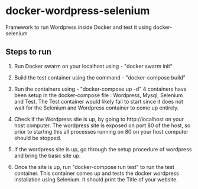 # docker-wordpress-selenium
Framework to run Wordpress inside Docker and test it using docker-selenium 

## Steps to run

1) Run Docker swarm on your localhost using - "docker swarm init"
2) Build the test container using the command - "docker-compose build"
3) Run the containers using - "docker-compose up -d"
    4 containers have been setup in the docker-compose file : Wordpress, Mysql, Selenium and Test.
    The Test container would likely fail to start since it does not wait for the Selenium and Wordpress container to come up      entirely.
    
4) Check if the Wordpress site is up, by going to http://localhost on your host computer. The wordpress site is exposed on port 80 of the host, so prior to starting this all processes running on 80 on your host computer should be stopped.

5) If the wordpress site is up, go through the setup procedure of wordpress and bring the basic site up.
6) Once the site is up, run "docker-compose run test" to run the test container. This container comes up and tests the docker wordpress installation using Selenium. It should print the Title of your website.
